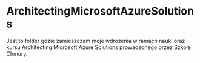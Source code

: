 # ArchitectingMicrosoftAzureSolutions
Jest to folder gdzie zamieszczam moje wdrożenia w ramach nauki oraz kursu Architecting Microsoft Azure Solutions prowadzonego przez Szkołę Chmury.
